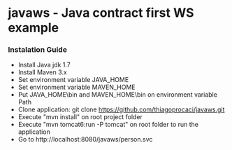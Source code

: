 javaws - Java contract first WS example
======

### Instalation Guide

* Install Java jdk 1.7
* Install Maven 3.x
* Set environment variable JAVA_HOME
* Set environment variable MAVEN_HOME
* Put JAVA_HOME\bin and MAVEN_HOME\bin on environment variable Path
* Clone application: git clone https://github.com/thiagoprocaci/javaws.git
* Execute "mvn install" on root project folder
* Execute "mvn tomcat6:run -P tomcat" on root folder to run the application
* Go to http://localhost:8080/javaws/person.svc





